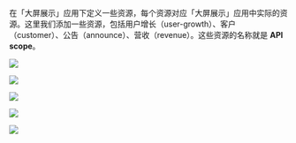 <IntegrationDetailCard :title="定义资源权限">

在「大屏展示」应用下定义一些资源，每个资源对应「大屏展示」应用中实际的资源。这里我们添加一些资源，包括用户增长（user-growth）、客户（customer）、公告（announce）、营收（revenue）。这些资源的名称就是 **API scope**。

![](~@imagesZhCn/guides/authorization/create-resource-display-screen.png)

![](~@imagesZhCn/guides/authorization/create-resource-display-screen-2.png)

![](~@imagesZhCn/guides/authorization/create-resource-display-screen-3.png)

![](~@imagesZhCn/guides/authorization/create-resource-display-screen-4.png)

![](~@imagesZhCn/guides/authorization/create-resource-display-screen-5.png)


</IntegrationDetailCard>